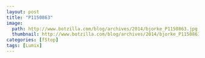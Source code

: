 ```yaml
---
layout: post
title: "P1150863"
image:
  path: http://www.botzilla.com/blog/archives/2014/bjorke_P1150863.jpg
  thumbnail: http://www.botzilla.com/blog/archives/2014/bjorke_P1150863.jpg
categories: [fStop]
tags: [Lumix]
---
```


